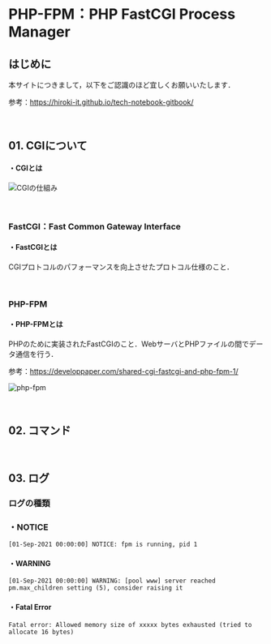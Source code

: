 # PHP-FPM：PHP FastCGI Process Manager

## はじめに

本サイトにつきまして，以下をご認識のほど宜しくお願いいたします．

参考：https://hiroki-it.github.io/tech-notebook-gitbook/

<br>

## 01. CGIについて

#### ・CGIとは

![CGIの仕組み](https://raw.githubusercontent.com/hiroki-it/tech-notebook/master/images/CGIの仕組み.png)

<br>

### FastCGI：Fast Common Gateway Interface

#### ・FastCGIとは

CGIプロトコルのパフォーマンスを向上させたプロトコル仕様のこと．

<br>

### PHP-FPM

#### ・PHP-FPMとは

PHPのために実装されたFastCGIのこと．WebサーバとPHPファイルの間でデータ通信を行う．

参考：https://developpaper.com/shared-cgi-fastcgi-and-php-fpm-1/

![php-fpm](https://raw.githubusercontent.com/hiroki-it/tech-notebook/master/images/php-fpm.png)

<br>

## 02. コマンド

<br>

## 03. ログ

### ログの種類

### ・NOTICE

```log
[01-Sep-2021 00:00:00] NOTICE: fpm is running, pid 1
```

#### ・WARNING

```log
[01-Sep-2021 00:00:00] WARNING: [pool www] server reached pm.max_children setting (5), consider raising it
```

#### ・Fatal Error

```log
Fatal error: Allowed memory size of xxxxx bytes exhausted (tried to allocate 16 bytes)
```



